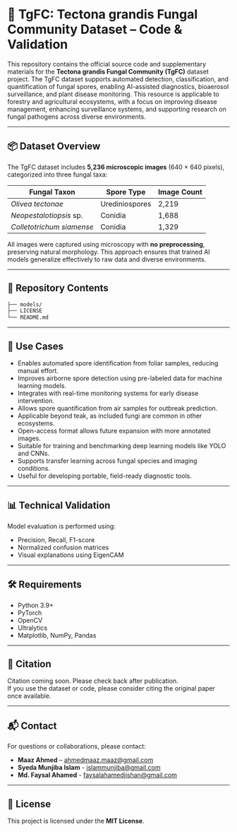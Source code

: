 # 🌿 TgFC: Tectona grandis Fungal Community Dataset – Code & Validation

This repository contains the official source code and supplementary materials for the **Tectona grandis Fungal Community (TgFC)** dataset project. The TgFC dataset supports automated detection, classification, and quantification of fungal spores, enabling AI-assisted diagnostics, bioaerosol surveillance, and plant disease monitoring. This resource is applicable to forestry and agricultural ecosystems, with a focus on improving disease management, enhancing surveillance systems, and supporting research on fungal pathogens across diverse environments.

---

## 📦 Dataset Overview

The TgFC dataset includes **5,236 microscopic images** (640 × 640 pixels), categorized into three fungal taxa:

| Fungal Taxon             | Spore Type     | Image Count |
|--------------------------|----------------|-------------|
| *Olivea tectonae*        | Urediniospores | 2,219       |
| *Neopestalotiopsis* sp.  | Conidia        | 1,688       |
| *Colletotrichum siamense*| Conidia        | 1,329       |

All images were captured using microscopy with **no preprocessing**, preserving natural morphology. This approach ensures that trained AI models generalize effectively to raw data and diverse environments.

---

## 🧠 Repository Contents

```bash
├── models/
├── LICENSE
└── README.md
```

---

## 🚀 Use Cases

- Enables automated spore identification from foliar samples, reducing manual effort.
- Improves airborne spore detection using pre-labeled data for machine learning models.
- Integrates with real-time monitoring systems for early disease intervention.
- Allows spore quantification from air samples for outbreak prediction.
- Applicable beyond teak, as included fungi are common in other ecosystems.
- Open-access format allows future expansion with more annotated images.
- Suitable for training and benchmarking deep learning models like YOLO and CNNs.
- Supports transfer learning across fungal species and imaging conditions.
- Useful for developing portable, field-ready diagnostic tools.

---

## 📊 Technical Validation

Model evaluation is performed using:

- Precision, Recall, F1-score  
- Normalized confusion matrices  
- Visual explanations using EigenCAM  

---

## 🛠️ Requirements

- Python 3.9+  
- PyTorch  
- OpenCV  
- Ultralytics
- Matplotlib, NumPy, Pandas

---

## 📜 Citation

Citation coming soon. Please check back after publication.  
If you use the dataset or code, please consider citing the original paper once available.

---

## 📬 Contact

For questions or collaborations, please contact:  

- **Maaz Ahmed** – <ahmedmaaz.maaz@gmail.com>
- **Syeda Munjiba Islam** - <islammunjiba@gmail.com>
- **Md. Faysal Ahamed** - <faysalahamedjishan@gmail.com>

---

## 📝 License

This project is licensed under the **MIT License**.
